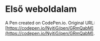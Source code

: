 # Első weboldalam

A Pen created on CodePen.io. Original URL: [https://codepen.io/NyitiG/pen/GRmQabM](https://codepen.io/NyitiG/pen/GRmQabM).



